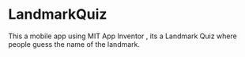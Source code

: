 # LandmarkQuiz
This a mobile app using MIT App Inventor , its a Landmark Quiz where people guess the name of the landmark.
